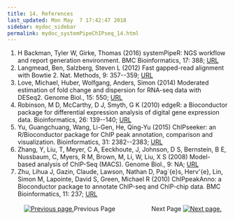 ```yaml
---
title: 14. References
last_updated: Mon May  7 17:42:47 2018
sidebar: mydoc_sidebar
permalink: mydoc_systemPipeChIPseq_14.html
---
```

 
1. H Backman, Tyler W, Girke, Thomas (2016) systemPipeR: NGS workflow and report generation environment. BMC Bioinformatics, 17: 388; [URL](http://dx.doi.org/10.1186/s12859-016-1241-0)
2. Langmead, Ben, Salzberg, Steven L (2012) Fast gapped-read alignment with Bowtie 2. Nat. Methods, 9: 357--359; [URL](http://dx.doi.org/10.1038/nmeth.1923)
3. Love, Michael, Huber, Wolfgang, Anders, Simon (2014) Moderated estimation of fold change and dispersion for RNA-seq data with DESeq2. Genome Biol., 15: 550; [URL](http://genomebiology.com/2014/15/12/550)
4. Robinson, M D, McCarthy, D J, Smyth, G K (2010) edgeR: a Bioconductor package for differential expression analysis of digital gene expression data. Bioinformatics, 26: 139--140; [URL](http://dx.doi.org/10.1093/bioinformatics/btp616)
5. Yu, Guangchuang, Wang, Li-Gen, He, Qing-Yu (2015) ChIPseeker: an R/Bioconductor package for ChIP peak annotation, comparison and visualization. Bioinformatics, 31: 2382--2383; [URL](http://dx.doi.org/10.1093/bioinformatics/btv145)
6. Zhang, Y, Liu, T, Meyer, C A, Eeckhoute, J, Johnson, D S, Bernstein, B E, Nussbaum, C, Myers, R M, Brown, M, Li, W, Liu, X S (2008) Model-based analysis of ChIP-Seq (MACS). Genome Biol., 9: NA; [URL](http://dx.doi.org/10.1186/gb-2008-9-9-r137)
7. Zhu, Lihua J, Gazin, Claude, Lawson, Nathan D, Pag\`{e}s, Herv\'{e}, Lin, Simon M, Lapointe, David S, Green, Michael R (2010) ChIPpeakAnno: a Bioconductor package to annotate ChIP-seq and ChIP-chip data. BMC Bioinformatics, 11: 237; [URL](http://dx.doi.org/10.1186/1471-2105-11-237)
<br><br><center><a href="mydoc_systemPipeChIPseq_13.html"><img src="images/left_arrow.png" alt="Previous page."></a>Previous Page &nbsp; &nbsp; &nbsp; &nbsp; &nbsp; &nbsp; &nbsp; &nbsp; &nbsp; &nbsp; Next Page
<a href="mydoc_systemPipeChIPseq_01.html"><img src="images/right_arrow.png" alt="Next page."></a></center>
